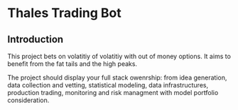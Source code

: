 # Thales Trading Bot

## Introduction

This project bets on volatitiy of volatitiy with out of money options. It aims to benefit from the fat
tails and the high peaks.

The project should display your full stack owenrship: from idea generation,
data collection and vetting, statistical modeling, data infrastructures, production trading,
monitoring and risk managment with model portfolio consideration.